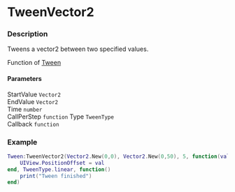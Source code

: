 # TweenVector2
### Description
Tweens a vector2 between two specified values.

Function of [Tween](../../)

#### Parameters
StartValue `Vector2`  
EndValue `Vector2`  
Time `number`  
CallPerStep `function`
Type `TweenType`  
Callback `function`

### Example
```lua
Tween:TweenVector2(Vector2.New(0,0), Vector2.New(0,50), 5, function(val) 
    UIView.PositionOffset = val
end, TweenType.linear, function()
    print("Tween finished")
end)
```
